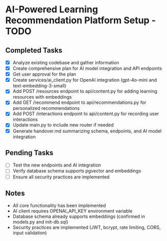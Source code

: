 # AI-Powered Learning Recommendation Platform Setup - TODO

## Completed Tasks
- [x] Analyze existing codebase and gather information
- [x] Create comprehensive plan for AI model integration and API endpoints
- [x] Get user approval for the plan
- [x] Create services/ai_client.py for OpenAI integration (gpt-4o-mini and text-embedding-3-small)
- [x] Add POST /resources endpoint to api/content.py for adding learning resources with embeddings
- [x] Add GET /recommend endpoint to api/recommendations.py for personalized recommendations
- [x] Add POST /interactions endpoint to api/content.py for recording user interactions
- [x] Update main.py to include new router if needed
- [x] Generate handover.md summarizing schema, endpoints, and AI model integration

## Pending Tasks
- [ ] Test the new endpoints and AI integration
- [ ] Verify database schema supports pgvector and embeddings
- [ ] Ensure all security practices are implemented

## Notes
- All core functionality has been implemented
- AI client requires OPENAI_API_KEY environment variable
- Database schema already supports embeddings (confirmed in models.py and init-db.sql)
- Security practices are implemented (JWT, bcrypt, rate limiting, CORS, input validation)
